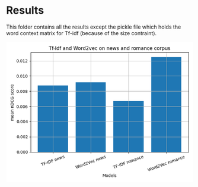 # Results 

This folder contains all the results except the pickle file which holds the word context matrix for Tf-idf (because of the size contraint).

![](result/result.png?raw=true)
